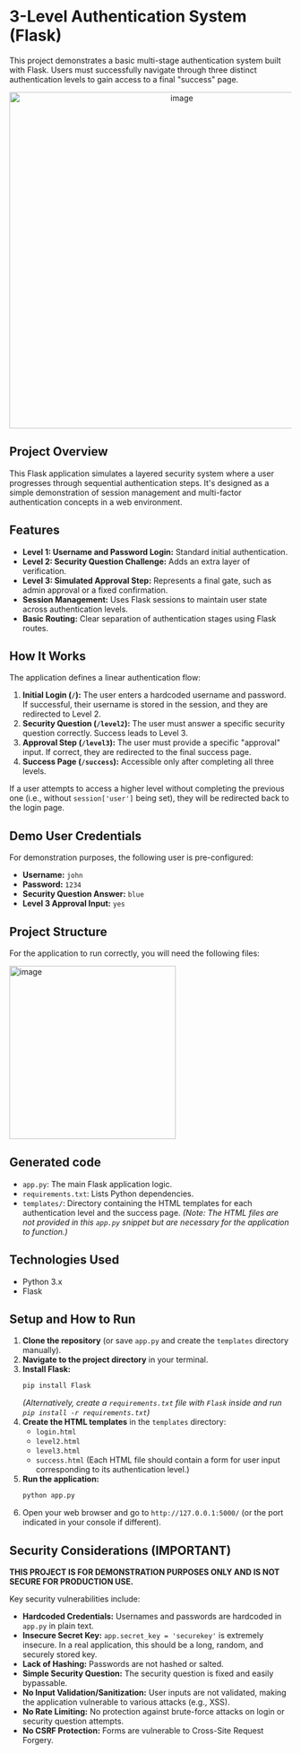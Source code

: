 # 3-Level Authentication System (Flask)

This project demonstrates a basic multi-stage authentication system built with Flask. Users must successfully navigate through three distinct authentication levels to gain access to a final "success" page.

<p align="center">
  <img src="https://github.com/user-attachments/assets/0c21e724-630f-4c75-9d7c-494477b3403c" width="600" alt="image"/>
</p>

## Project Overview

This Flask application simulates a layered security system where a user progresses through sequential authentication steps. It's designed as a simple demonstration of session management and multi-factor authentication concepts in a web environment.

## Features

*   **Level 1: Username and Password Login:** Standard initial authentication.
*   **Level 2: Security Question Challenge:** Adds an extra layer of verification.
*   **Level 3: Simulated Approval Step:** Represents a final gate, such as admin approval or a fixed confirmation.
*   **Session Management:** Uses Flask sessions to maintain user state across authentication levels.
*   **Basic Routing:** Clear separation of authentication stages using Flask routes.

## How It Works

The application defines a linear authentication flow:

1.  **Initial Login (`/`):** The user enters a hardcoded username and password. If successful, their username is stored in the session, and they are redirected to Level 2.
2.  **Security Question (`/level2`):** The user must answer a specific security question correctly. Success leads to Level 3.
3.  **Approval Step (`/level3`):** The user must provide a specific "approval" input. If correct, they are redirected to the final success page.
4.  **Success Page (`/success`):** Accessible only after completing all three levels.

If a user attempts to access a higher level without completing the previous one (i.e., without `session['user']` being set), they will be redirected back to the login page.

## Demo User Credentials

For demonstration purposes, the following user is pre-configured:

*   **Username:** `john`
*   **Password:** `1234`
*   **Security Question Answer:** `blue`
*   **Level 3 Approval Input:** `yes`

## Project Structure

For the application to run correctly, you will need the following files:

<img width="297" height="309" alt="image" src="https://github.com/user-attachments/assets/f4cfb7fe-96b1-48aa-b5a2-81a8532166db" width = 400 />

## Generated code
*   `app.py`: The main Flask application logic.
*   `requirements.txt`: Lists Python dependencies.
*   `templates/`: Directory containing the HTML templates for each authentication level and the success page. *(Note: The HTML files are not provided in this `app.py` snippet but are necessary for the application to function.)*

## Technologies Used

*   Python 3.x
*   Flask

## Setup and How to Run

1.  **Clone the repository** (or save `app.py` and create the `templates` directory manually).
2.  **Navigate to the project directory** in your terminal.
3.  **Install Flask:**
    ```bash
    pip install Flask
    ```
    *(Alternatively, create a `requirements.txt` file with `Flask` inside and run `pip install -r requirements.txt`)*
4.  **Create the HTML templates** in the `templates` directory:
    *   `login.html`
    *   `level2.html`
    *   `level3.html`
    *   `success.html`
    (Each HTML file should contain a form for user input corresponding to its authentication level.)
5.  **Run the application:**
    ```bash
    python app.py
    ```
6.  Open your web browser and go to `http://127.0.0.1:5000/` (or the port indicated in your console if different).

## Security Considerations (IMPORTANT)

**THIS PROJECT IS FOR DEMONSTRATION PURPOSES ONLY AND IS NOT SECURE FOR PRODUCTION USE.**

Key security vulnerabilities include:

*   **Hardcoded Credentials:** Usernames and passwords are hardcoded in `app.py` in plain text.
*   **Insecure Secret Key:** `app.secret_key = 'securekey'` is extremely insecure. In a real application, this should be a long, random, and securely stored key.
*   **Lack of Hashing:** Passwords are not hashed or salted.
*   **Simple Security Question:** The security question is fixed and easily bypassable.
*   **No Input Validation/Sanitization:** User inputs are not validated, making the application vulnerable to various attacks (e.g., XSS).
*   **No Rate Limiting:** No protection against brute-force attacks on login or security question attempts.
*   **No CSRF Protection:** Forms are vulnerable to Cross-Site Request Forgery.

